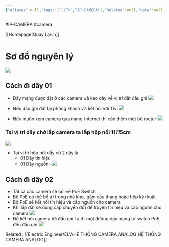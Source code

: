 ```yaml
---
{"aliases":null,"tags":["CCTV","IP-CAMERA"],"Related":null,"date":null,"URL":null,"Author":null,"dg-publish":true,"cover":null,"permalink":"/Electric Engineer/ELV/HỆ THỐNG CAMERA IP/","dgPassFrontmatter":true,"noteIcon":"2","created":"2024-01-09T15:42:47.795+07:00","updated":"2024-01-11T09:45:41.208+07:00"}
---
```


#IP-CAMERA  #camera

 [[Homepage\|Quay Lại👈]]

# Sơ đồ nguyên lý
![](https://i.imgur.com/gPQlr23.png)

## Cách đi dây 01
- Dây mạng được đặt ở các camera và kéo dây về vị trí đặt đầu ghi
![](https://i.imgur.com/32GETz9.png)

- Nếu đầu ghi đặt tại phòng khách và kết nối với Tivi
![](https://i.imgur.com/CrmbFul.png)
 - Nếu muốn xem camera qua mạng internet thì cần thêm một bộ router
 ![](https://i.imgur.com/RwrA8Bg.png)
### Tại vị trí dây chờ lắp camera ta lắp hộp nối 11*11*5cm
![](https://i.imgur.com/sIvp6Y8.png)
- Tại vị trí hộp nối dấy có 2 dây là 
	- 01 Dây tín hiệu
	- 01 Dây nguồn
	-![](https://i.imgur.com/8HFZtcq.png)
## Cách đi dây 02
 - Tất cả các camera sẽ nối về PoE Switch
 - Bộ PoE có thể bố trí trong nhà kho, gầm cầu thang hoặc hộp kỹ thuật
 - Bộ PoE sẽ kết nối tín hiệu và cấp nguồn cho camera
  - Khi lắp đặt sẽ dùng cáp chuyển đổi để truyền tín hiệu và cấp nguồn cho camera
  ![](https://i.imgur.com/8zkann9.png)
- Để kết nối camera tới đầu ghi Ta đi một đường dây mạng từ switch PoE đến đầu ghi
![](https://i.imgur.com/4Rj4Umn.png)


Related : [[Electric Engineer/ELV/HỆ THỐNG CAMERA ANALOG\|HỆ THỐNG CAMERA ANALOG]]